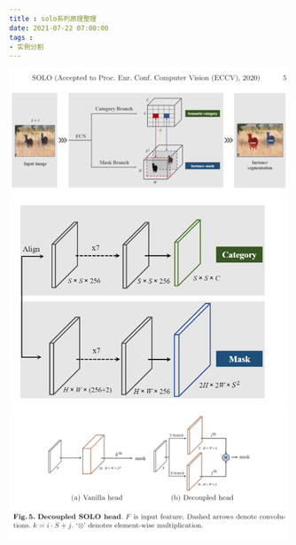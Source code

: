 ```yaml
---
title : solo系列原理整理
date: 2021-07-22 07:00:00
tags :
- 实例分割
---
```


![1](solo/solo_1.png)
![2](solo/solo_2.png)
![3](solo/solo_3.png)

